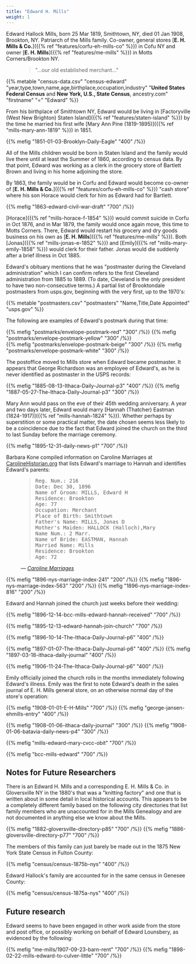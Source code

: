 ```yaml
---
title: "Edward H. Mills"
weight: 1
---
```


Edward Hallock Mills, born 25 Mar 1819, Smithtown, NY, died 01 Jan 1908, Brookton, NY. Patriarch of the Mills family. Co-owner, general stores [**E. H. Mills & Co.**]({{% ref "features/corfu-eh-mills-co" %}}) in Cofu NY and owner [**E. H. Mills**]({{% ref "features/me-mills" %}}) in Motts Corners/Brookton NY.

<!--more-->

<figure class="hero">
<blockquote>
"...our old established merchant..."
</blockquote>
</figure>

{{% metable "census-data.csv" "census-edward" "year,type,town,name,age,birthplace,occupation,industry" "**United States Federal Census** and **New York, U.S., State Census**, ancestry.com" "firstname" "=" "Edward" %}}

From his birthplace of Smithtown NY, Edward would be living in [Factoryville (West New Brighton) Staten Island]({{% ref "features/staten-island" %}}) by the time he married his first wife [Mary Ann Pine (1819-1895)]({{% ref "mills-mary-ann-1819" %}}) in 1851.

{{% mefig "1851-01-03-Brooklyn-Daily-Eagle" "400" /%}}

All of the Mills children would be born in Staten Island and the family would live there until at least the Summer of 1860, according to census data. By that point, Edward was working as a clerk in the grocery store of Bartlett Brown and living in his home adjoining the store. 

By 1863, the family would be in Corfu and Edward would become co-owner of [**E. H. Mills & Co.**]({{% ref "features/corfu-eh-mills-co" %}}) "cash store" where his son Horace would clerk for him as Edward had for Bartlett. 

{{% mefig "1863-edward-civil-war-draft" "700" /%}}

[Horace]({{% ref "mills-horace-f-1854" %}}) would commit suicide in Corfu in Oct 1876, and in Mar 1879, the family would once again move, this time to Motts Corners. There, Edward would restart his grocery and dry goods business on his own as [**E. H. Mills**]({{% ref "features/me-mills" %}}). Both [Jonas]({{% ref "mills-jonas-e-1852" %}}) and [Emily]({{% ref "mills-mary-emily-1858" %}}) would clerk for their father. Jonas would die suddenly after a brief illness in Oct 1885.

Edward's obituary mentions that he was "postmaster during the Cleveland administration" which I can confirm refers to the first Cleveland administration from 1885 to 1889. (To date, Cleveland is the only president to have two non-consecutive terms.) A partial list of Brooktondale postmasters from usps.gov, beginning with the very first, up to the 1970's:

{{% metable "postmasters.csv" "postmasters" "Name,Title,Date Appointed" "usps.gov" %}}

The following are examples of Edward's postmark during that time:

<div class="gallery">
  {{% mefig "postmarks/envelope-postmark-red" "300" /%}}
  {{% mefig "postmarks/envelope-postmark-yellow" "300" /%}}
</div>

<div class="gallery">
  {{% mefig "postmarks/envelope-postmark-beige" "300" /%}}
  {{% mefig "postmarks/envelope-postmark-white" "300" /%}}
</div>

The postoffice moved to Mills store when Edward became postmaster. It appears that George Richardson was an employee of Edward's, as he is never identified as postmaster in the USPS records:

<div class="gallery">
{{% mefig "1885-08-13-Ithaca-Daily-Journal-p3" "400" /%}}
{{% mefig "1887-05-27-The-Ithaca-Daily-Journal-p3" "300" /%}}
</div>

Mary Ann would pass on the eve of their 45th wedding anniversary. A year and two days later, Edward would marry [Hannah (Thatcher) Eastman (1824-1917)]({{% ref "mills-hannah-1824" %}}). Whether perhaps by superstition or some practical matter, the date chosen seems less likely to be a coincidence due to the fact that Edward joined the church on the third to last Sunday before the marriage ceremony.

{{% mefig "1895-12-31-daily-news-p1" "700" /%}}

Barbara Kone compiled information on Caroline Marriages at [CarolineHistorian.org](http://carolinehistorian.org) that lists Edward's marriage to Hannah and identifies Edward's parents:

<figure class="quote-only">
<blockquote>
<pre>
Reg. Num.: 216 
Date: Dec 30, 1896 
Name of Groom: MILLS, Edward H 
Residence: Brookton 
Age: 77 
Occupation: Merchant 
Place of Birth: Smithtown
Father's Name: MILLS, Jonas D
Mother's Maiden: HALLOCK (Halloch),Mary
Name Num.: 2 Marr. 
Name of Bride: EASTMAN, Hannah 
Married Name: Mills 
Residence: Brookton 
Age: 72
</pre>
</blockquote>
<figcaption>
— <cite>
<a href="https://storage.googleapis.com/wzukusers/user-27930635/documents/5d5c4f9eb1e78I79rYeM/Caroline_marriages.pdf">Caroline Marriages</a>
</cite>
</figcaption>
</figure>

<div class="gallery">
{{% mefig "1896-nys-marriage-index-241" "200" /%}}
{{% mefig "1896-nys-marriage-index-563" "200" /%}}
{{% mefig "1896-nys-marriage-index-816" "200" /%}}
</div>

Edward and Hannah joined the church just weeks before their wedding:

{{% mefig "1896-12-14-bcc-mills-edward-hannah-received" "700" /%}}

{{% mefig "1895-12-13-edward-hannah-join-church" "700" /%}}

{{% mefig "1896-10-14-The-Ithaca-Daily-Journal-p6" "400" /%}}

{{% mefig "1897-01-07-The-Ithaca-Daily-Journal-p6" "400" /%}}
{{% mefig "1897-03-18-ithaca-daily-journal" "400" /%}}

{{% mefig "1906-11-24-The-Ithaca-Daily-Journal-p6" "400" /%}}

Emily officially joined the church rolls in the months immediately following Edward's illness. Emily was the first to note Edward's death in the sales journal of E. H. Mills general store, on an otherwise normal day of the store's operation:

{{% mefig "1908-01-01-E-H-Mills" "700" /%}}
{{% mefig "george-jansen-ehmills-entry" "400" /%}}

<div class="gallery">
  {{% mefig "1908-01-06-ithaca-daily-journal" "300" /%}}
  {{% mefig "1908-01-06-batavia-daily-news-p4" "300" /%}}
</div>  
  
{{% mefig "mills-edward-mary-cvcc-obit" "700" /%}}

{{% mefig "bcc-mills-edward" "700" /%}}


## Notes for Future Researchers

There is an Edward H. Mills and a corresponding E. H. Mills & Co. in Gloversville NY in the 1880's that was a "knitting factory" and one that is written about in some detail in local historical accounts. This appears to be a completely different family based on the following city directories that list family members who are unaccounted for in the Mills Genealogy and are not documented in anything else we know about the Mills. 

{{% mefig "1882-gloversville-directory-p85" "700" /%}}
{{% mefig "1886-gloversville-directory-p77" "700" /%}}

The members of this family can just barely be made out in the 1875 New York State Census in Fulton County:

{{% mefig "census/census-1875b-nys" "400" /%}}

Edward Hallock's family are accounted for in the same census in Genesee County:
 
 {{% mefig "census/census-1875a-nys" "400" /%}}
 

## Future research

Edward seems to have been engaged in other work aside from the store and post office, or possibly working on behalf of Edward Lounsbery, as evidenced by the following:

{{% mefig "me-mills/1907-09-23-barn-rent" "700" /%}}
{{% mefig "1898-02-22-mills-edward-to-culver-little" "700"  /%}}


